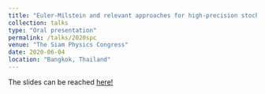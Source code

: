 ```yaml
---
title: "Euler-Milstein and relevant approaches for high-precision stochastic simulation of quantum trajectories"
collection: talks
type: "Oral presentation"
permalink: /talks/2020spc
venue: "The Siam Physics Congress"
date: 2020-06-04
location: "Bangkok, Thailand"
---
```


The slides can be reached [here!](https://github.com/natwonglakhon/main/blob/afb82ad92aacc987f58be8faa2809d099a6bc1de/files/SPC-Presentation-Nattaphong.pdf)

